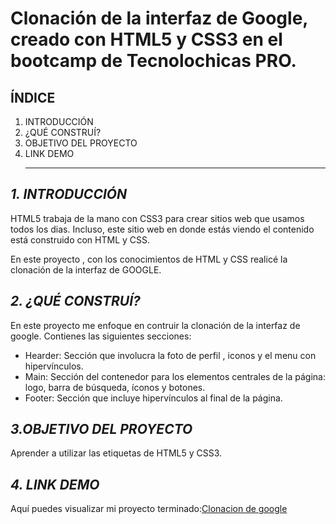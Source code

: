 # Clonación de la interfaz de Google, creado con HTML5 y CSS3 en el bootcamp de Tecnolochicas PRO.

## ÍNDICE 
1. INTRODUCCIÓN
2. ¿QUÉ CONSTRUÍ?
3. OBJETIVO DEL PROYECTO 
4. LINK DEMO
   ***

## *1. INTRODUCCIÓN*
HTML5 trabaja de la mano con CSS3 para crear sitios web que usamos todos los dias. Incluso, este sitio web en donde estás viendo el contenido está construido con HTML y CSS.

En este proyecto , con los conocimientos de HTML y CSS realicé la clonación de la interfaz de GOOGLE.

## *2. ¿QUÉ CONSTRUÍ?*

En este proyecto me enfoque en contruir la clonación de la interfaz de google. 
Contienes las siguientes secciones:
* Hearder: Sección que involucra la foto de perfil , iconos y el menu con hipervínculos.
* Main: Sección del contenedor para los elementos centrales de la página: logo, barra de búsqueda, íconos y botones.
* Footer: Sección que incluye hipervínculos al final de la página.


## *3.OBJETIVO DEL PROYECTO*
Aprender a utilizar las etiquetas de HTML5 y CSS3. 

## *4. LINK DEMO*
Aquí puedes visualizar mi proyecto terminado:[Clonacion de google](https://clon-de-google-tecnochicas.netlify.app)




